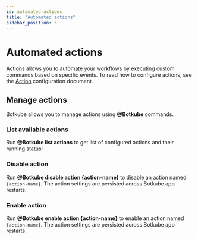 ```yaml
---
id: automated-actions
title: "Automated actions"
sidebar_position: 3
---
```


# Automated actions

Actions allows you to automate your workflows by executing custom commands based on specific events. To read how to configure actions, see the [Action](../configuration/action.md) configuration document.

## Manage actions

Botkube allows you to manage actions using **@Botkube** commands.

### List available actions

Run **@Botkube list actions** to get list of configured actions and their running status:

<!-- TODO: Add screenshot -->

### Disable action

Run **@Botkube disable action {action-name}** to disable an action named `{action-name}`. The action settings are persisted across Botkube app restarts.

<!-- TODO: Add screenshot -->

### Enable action

Run **@Botkube enable action {action-name}** to enable an action named `{action-name}`. The action settings are persisted across Botkube app restarts.

<!-- TODO: Add screenshot -->
